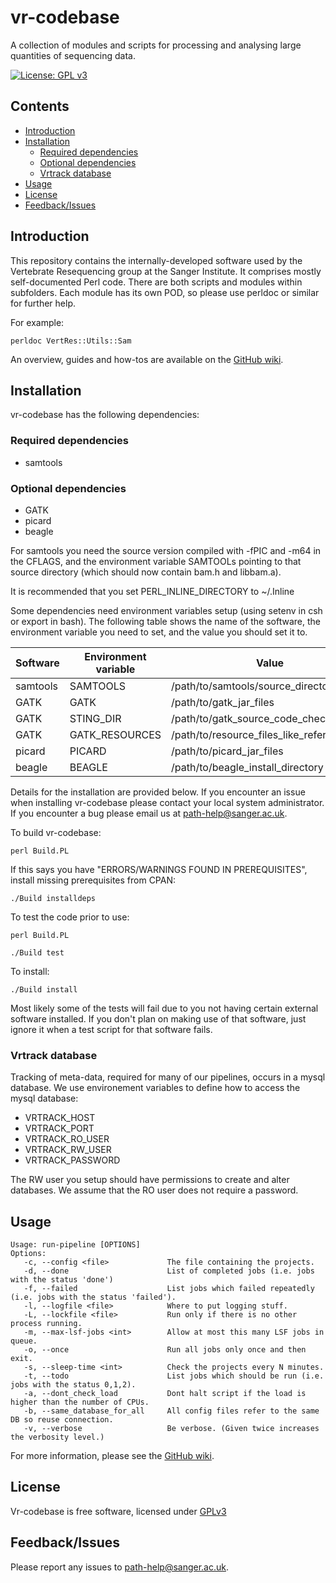 # vr-codebase
A collection of modules and scripts for processing and analysing large quantities of sequencing data.

[![License: GPL v3](https://img.shields.io/badge/License-GPL%20v3-brightgreen.svg)](https://github.com/sanger-pathogens/vr-codebase/blob/master/LICENSE)

## Contents
  * [Introduction](#introduction)
  * [Installation](#installation)
    * [Required dependencies](#required-dependencies)
    * [Optional dependencies](#optional-dependencies)
    * [Vrtrack database](#vrtrack-database)
  * [Usage](#usage)
  * [License](#license)
  * [Feedback/Issues](#feedbackissues)

## Introduction
This repository contains the internally-developed software used by the Vertebrate Resequencing group at the Sanger Institute. It comprises mostly self-documented Perl code. There are both scripts and modules within subfolders. Each module has its own POD, so please use perldoc or similar for further help.

For example:
```
perldoc VertRes::Utils::Sam
```
An overview, guides and how-tos are available on the [GitHub wiki](https://github.com/VertebrateResequencing/vr-codebase/wiki).

## Installation
vr-codebase has the following dependencies:

### Required dependencies

 * samtools

### Optional dependencies

 * GATK
 * picard
 * beagle

For samtools you need the source version compiled with -fPIC and -m64 in the CFLAGS, and the environment variable SAMTOOLs pointing to that source directory (which should now contain bam.h and libbam.a).

It is recommended that you set PERL_INLINE_DIRECTORY to ~/.Inline

Some dependencies need environment variables setup (using setenv in csh or export in bash). The following table shows the name of the software, the environment variable you need to set, and the value you should set it to.

|Software|Environment variable|Value                                     |
|--------|--------------------|------------------------------------------|
|samtools|SAMTOOLS            |/path/to/samtools/source_directory        |
|GATK    |GATK                |/path/to/gatk_jar_files                   |
|GATK    |STING_DIR           |/path/to/gatk_source_code_checkout        |
|GATK    |GATK_RESOURCES      |/path/to/resource_files_like_reference_etc|
|picard  |PICARD              |/path/to/picard_jar_files                 |
|beagle  |BEAGLE              |/path/to/beagle_install_directory         |

Details for the installation are provided below. If you encounter an issue when installing vr-codebase please contact your local system administrator. If you encounter a bug please email us at path-help@sanger.ac.uk.

To build vr-codebase:
```
perl Build.PL
```
If this says you have "ERRORS/WARNINGS FOUND IN PREREQUISITES", install missing prerequisites from CPAN:
```
./Build installdeps
```
To test the code prior to use:
```
perl Build.PL

./Build test
```
To install:
```
./Build install
```
Most likely some of the tests will fail due to you not having certain external software installed. If you don't plan on making use of that software, just ignore it when a test script for that software fails.

### Vrtrack database
Tracking of meta-data, required for many of our pipelines, occurs in a mysql database. We use environement variables to define how to access the mysql database:

 * VRTRACK_HOST
 * VRTRACK_PORT
 * VRTRACK_RO_USER
 * VRTRACK_RW_USER
 * VRTRACK_PASSWORD

The RW user you setup should have permissions to create and alter databases. We assume that the RO user does not require a password.

## Usage
```
Usage: run-pipeline [OPTIONS]
Options:
   -c, --config <file>             The file containing the projects.
   -d, --done                      List of completed jobs (i.e. jobs with the status 'done')
   -f, --failed                    List jobs which failed repeatedly (i.e. jobs with the status 'failed').
   -l, --logfile <file>            Where to put logging stuff.
   -L, --lockfile <file>           Run only if there is no other process running.
   -m, --max-lsf-jobs <int>        Allow at most this many LSF jobs in queue.
   -o, --once                      Run all jobs only once and then exit.
   -s, --sleep-time <int>          Check the projects every N minutes.
   -t, --todo                      List jobs which should be run (i.e. jobs with the status 0,1,2).
   -a, --dont_check_load           Dont halt script if the load is higher than the number of CPUs.
   -b, --same_database_for_all     All config files refer to the same DB so reuse connection.
   -v, --verbose                   Be verbose. (Given twice increases the verbosity level.)
```

For more information, please see the [GitHub wiki](https://github.com/VertebrateResequencing/vr-codebase/wiki).

## License
Vr-codebase is free software, licensed under [GPLv3](https://github.com/sanger-pathogens/vr-codebase/blob/master/LICENSE)

## Feedback/Issues
Please report any issues to path-help@sanger.ac.uk.
